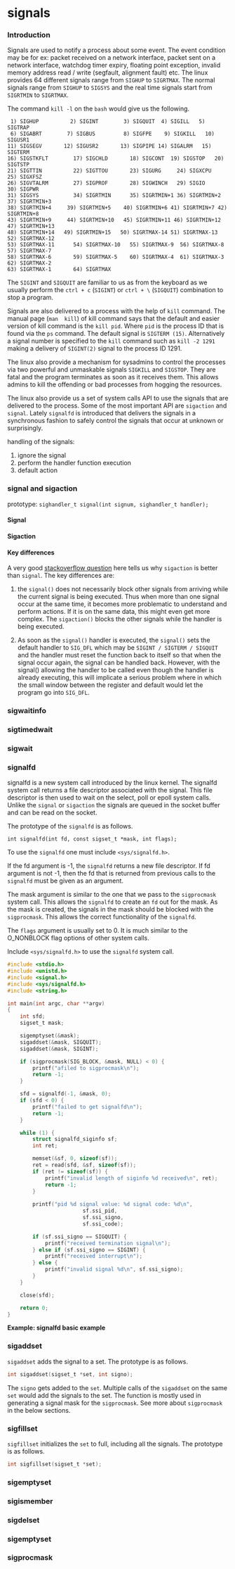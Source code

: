 # signals

### Introduction
Signals are used to notify a process about some event. The event condition may be for ex: packet received on a network interface, packet sent on a network interface, watchdog timer expiry, floating point exception, invalid memory address read / write (segfault, alignment fault) etc. The linux provides 64 different signals range from `SIGHUP` to `SIGRTMAX`. The normal signals range from `SIGHUP` to `SIGSYS` and the real time signals start from `SIGRTMIN` to `SIGRTMAX`.

The command `kill -l` on the `bash` would give us the following.

```
 1) SIGHUP	        2) SIGINT	     3) SIGQUIT	 4) SIGILL	 5) SIGTRAP
 6) SIGABRT	       7) SIGBUS	     8) SIGFPE	  9) SIGKILL   10) SIGUSR1
11) SIGSEGV	      12) SIGUSR2       13) SIGPIPE	14) SIGALRM   15) SIGTERM
16) SIGSTKFLT        17) SIGCHLD       18) SIGCONT	19) SIGSTOP   20) SIGTSTP
21) SIGTTIN          22) SIGTTOU       23) SIGURG     24) SIGXCPU   25) SIGXFSZ
26) SIGVTALRM        27) SIGPROF       28) SIGWINCH   29) SIGIO     30) SIGPWR
31) SIGSYS           34) SIGRTMIN      35) SIGRTMIN+1 36) SIGRTMIN+2 37) SIGRTMIN+3
38) SIGRTMIN+4	   39) SIGRTMIN+5    40) SIGRTMIN+6 41) SIGRTMIN+7 42) SIGRTMIN+8
43) SIGRTMIN+9	   44) SIGRTMIN+10   45) SIGRTMIN+11 46) SIGRTMIN+12 47) SIGRTMIN+13
48) SIGRTMIN+14	  49) SIGRTMIN+15   50) SIGRTMAX-14 51) SIGRTMAX-13 52) SIGRTMAX-12
53) SIGRTMAX-11      54) SIGRTMAX-10   55) SIGRTMAX-9  56) SIGRTMAX-8  57) SIGRTMAX-7
58) SIGRTMAX-6       59) SIGRTMAX-5    60) SIGRTMAX-4  61) SIGRTMAX-3  62) SIGRTMAX-2
63) SIGRTMAX-1       64) SIGRTMAX

```

The `SIGINT` and `SIGQUIT` are familiar to us as from the keyboard as we usually perform the `ctrl + c` (`SIGINT`) or `ctrl + \` (`SIGQUIT`) combination to stop a program.

Signals are also delivered to a process with the help of `kill` command. The manual page (`man  kill`) of kill command says that the default and easier version of kill command is the `kill pid`. Where `pid` is the process ID that is found via the `ps` command. The default signal is `SIGTERM (15)`. Alternatively a signal number is specified to the `kill` command such as `kill -2 1291` making a delivery of `SIGINT(2)` signal to the process ID 1291.


The linux also provide a mechanism for sysadmins to control the processes via two powerful and unmaskable signals `SIGKILL` and `SIGSTOP`. They are fatal and the program terminates as soon as it receives them. This allows admins to kill the offending or bad processes from hogging the resources.

The linux also provide us a set of system calls API to use the signals that are delivered to the process. Some of the most important API are `sigaction` and `signal`. Lately `signalfd` is introduced that delivers the signals in a synchronous fashion to safely control the signals that occur at unknown or surprisingly.

handling of the signals:

1. ignore the signal
2. perform the handler function execution
3. default action


### signal and sigaction

prototype: `sighandler_t signal(int signum, sighandler_t handler);`

#### Signal

#### Sigaction

#### Key differences

A very good [stackoverflow question](http://stackoverflow.com/questions/231912/what-is-the-difference-between-sigaction-and-signal) here tells us why `sigaction` is better than `signal`. The key differences are:

1. the `signal()` does not necessarily block other signals from arriving while the current signal is being executed. Thus when more than one signal occur at the same time, it becomes more problematic to understand and perform actions. If it is on the same data, this might even get more complex. The `sigaction()` blocks the other signals while the handler is being executed.

2. As soon as the `signal()` handler is executed, the `signal()` sets the default handler to `SIG_DFL` which may be `SIGINT / SIGTERM / SIGQUIT` and the handler must reset the function back to itself so that when the signal occur again, the signal can be handled back. However, with the signal() allowing the handler to be called even though the handler is already executing, this will implicate a serious problem where in which the small window between the register and default would let the program go into `SIG_DFL`.

### sigwaitinfo

### sigtimedwait

### sigwait

### signalfd

signalfd is a new system call introduced by the linux kernel. The signalfd system call returns a file descriptor associated with the signal. This file descriptor is then used to wait on the select, poll or epoll system calls. Unlike the `signal` or `sigaction` the signals are queued in the socket buffer and can be read on the socket.

The prototype of the `signalfd` is as follows.

`int signalfd(int fd, const sigset_t *mask, int flags);`

To use the `signalfd` one must include `<sys/signalfd.h>`.

If the fd argument is -1, the `signalfd` returns a new file descriptor. If fd argument is not -1, then the fd that is returned from previous calls to the `signalfd` must be given as an argument.

The mask argument is similar to the one that we pass to the `sigprocmask` system call. This allows the `signalfd` to create an `fd` out for the mask. As the mask is created, the signals in the mask should be blocked with the `sigprocmask`. This allows the correct functionality of the `signalfd`.

The `flags` argument is usually set to 0. It is much similar to the O_NONBLOCK flag options of other system calls.

Include `<sys/signalfd.h>` to use the `signalfd` system call.

```c
#include <stdio.h>
#include <unistd.h>
#include <signal.h>
#include <sys/signalfd.h>
#include <string.h>

int main(int argc, char **argv)
{
    int sfd;
    sigset_t mask;

    sigemptyset(&mask);
    sigaddset(&mask, SIGQUIT);
    sigaddset(&mask, SIGINT);

    if (sigprocmask(SIG_BLOCK, &mask, NULL) < 0) {
        printf("afiled to sigprocmask\n");
        return -1;
    }

    sfd = signalfd(-1, &mask, 0);
    if (sfd < 0) {
        printf("failed to get signalfd\n");
        return -1;
    }

    while (1) {
        struct signalfd_siginfo sf;
        int ret;

        memset(&sf, 0, sizeof(sf));
        ret = read(sfd, &sf, sizeof(sf));
        if (ret != sizeof(sf)) {
            printf("invalid length of siginfo %d received\n", ret);
            return -1;
        }
        
        printf("pid %d signal value: %d signal code: %d\n",
        				sf.ssi_pid,
        				sf.ssi_signo,
        				sf.ssi_code);

        if (sf.ssi_signo == SIGQUIT) {
            printf("received termination signal\n");
        } else if (sf.ssi_signo == SIGINT) {
            printf("received interrupt\n");
        } else {
            printf("invalid signal %d\n", sf.ssi_signo);
        }
    }

    close(sfd);

    return 0;
}
```

**Example: signalfd basic example**

### sigaddset

`sigaddset` adds the signal to a set. The prototype is as follows.

```c
int sigaddset(sigset_t *set, int signo);
```

The `signo` gets added to the `set`. Multiple calls of the `sigaddset` on the same `set` would add the signals to the set. The function is mostly used in generating a signal mask for the `sigprocmask`. See more about `sigprocmask` in the below sections.

### sigfillset

`sigfillset` initializes the `set` to full, including all the signals. The prototype is as follows.

```c
int sigfillset(sigset_t *set);
```

### sigemptyset

### sigismember

### sigdelset

### sigemptyset

### sigprocmask

